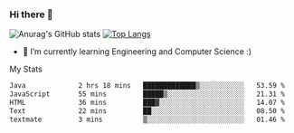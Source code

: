 ### Hi there 👋

![Anurag's GitHub stats](https://github-readme-stats.vercel.app/api?username=MatteoIorio11&show_icons=true&theme=dark) 
[![Top Langs](https://github-readme-stats.vercel.app/api/top-langs/?username=MatteoIorio11&theme=dark)](https://github.com/MatteoIorio11/github-readme-stats)

- 🌱 I’m currently learning Engineering and Computer Science :)

<!--
**MatteoIorio11/MatteoIorio11** is a ✨ _special_ ✨ repository because its `README.md` (this file) appears on your GitHub profile.

Here are some ideas to get you started:

- 🔭 I’m currently working on ...
- 🌱 I’m currently learning ...
- 👯 I’m looking to collaborate on ...
- 🤔 I’m looking for help with ...
- 💬 Ask me about ...
- 📫 How to reach me: ...
- 😄 Pronouns: ...
- ⚡ Fun fact: ...
-->
My Stats
<!--START_SECTION:waka-->

```txt
Java             2 hrs 18 mins   █████████████▒░░░░░░░░░░░   53.59 %
JavaScript       55 mins         █████▒░░░░░░░░░░░░░░░░░░░   21.31 %
HTML             36 mins         ███▓░░░░░░░░░░░░░░░░░░░░░   14.07 %
Text             22 mins         ██░░░░░░░░░░░░░░░░░░░░░░░   08.50 %
textmate         3 mins          ▒░░░░░░░░░░░░░░░░░░░░░░░░   01.46 %
```

<!--END_SECTION:waka-->
